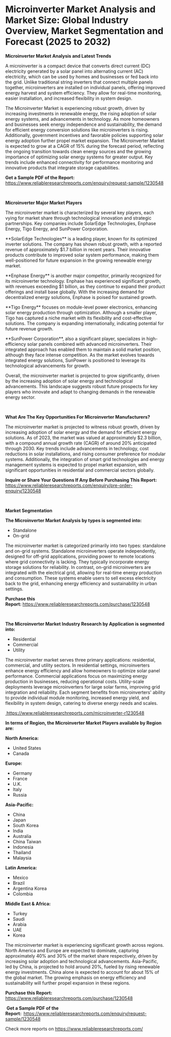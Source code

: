 <p><h1>Microinverter Market Analysis and Market Size: Global Industry Overview, Market Segmentation and Forecast (2025 to 2032)</h1></p><p><strong>Microinverter Market Analysis and Latest Trends</strong></p>
<p><p>A microinverter is a compact device that converts direct current (DC) electricity generated by a solar panel into alternating current (AC) electricity, which can be used by homes and businesses or fed back into the grid. Unlike traditional string inverters that connect multiple panels together, microinverters are installed on individual panels, offering improved energy harvest and system efficiency. They allow for real-time monitoring, easier installation, and increased flexibility in system design.</p><p>The Microinverter Market is experiencing robust growth, driven by increasing investments in renewable energy, the rising adoption of solar energy systems, and advancements in technology. As more homeowners and businesses seek energy independence and sustainability, the demand for efficient energy conversion solutions like microinverters is rising. Additionally, government incentives and favorable policies supporting solar energy adoption further propel market expansion. The Microinverter Market is expected to grow at a CAGR of 15% during the forecast period, reflecting the ongoing transition towards clean energy sources and the growing importance of optimizing solar energy systems for greater output. Key trends include enhanced connectivity for performance monitoring and innovative products that integrate storage capabilities.</p></p>
<p><strong>Get a Sample PDF of the Report:&nbsp;</strong> <a href="https://www.reliableresearchreports.com/enquiry/request-sample/1230548?utm_campaign=3265&utm_medium=2&utm_source=Github&utm_content=ia&utm_term=06042025&utm_id=microinverter">https://www.reliableresearchreports.com/enquiry/request-sample/1230548</a></p>
<p>&nbsp;</p>
<p><strong>Microinverter Major Market Players</strong></p>
<p><p>The microinverter market is characterized by several key players, each vying for market share through technological innovation and strategic partnerships. Key companies include SolarEdge Technologies, Enphase Energy, Tigo Energy, and SunPower Corporation.</p><p>**SolarEdge Technologies** is a leading player, known for its optimized inverter solutions. The company has shown robust growth, with a reported revenue of approximately $1.7 billion in recent years. Their innovative products contribute to improved solar system performance, making them well-positioned for future expansion in the growing renewable energy market.</p><p>**Enphase Energy** is another major competitor, primarily recognized for its microinverter technology. Enphase has experienced significant growth, with revenues exceeding $1 billion, as they continue to expand their product offerings and install base globally. With the increasing demand for decentralized energy solutions, Enphase is poised for sustained growth.</p><p>**Tigo Energy** focuses on module-level power electronics, enhancing solar energy production through optimization. Although a smaller player, Tigo has captured a niche market with its flexibility and cost-effective solutions. The company is expanding internationally, indicating potential for future revenue growth.</p><p>**SunPower Corporation**, also a significant player, specializes in high-efficiency solar panels combined with advanced microinverters. Their integrated approach has enabled them to maintain a solid market position, although they face intense competition. As the market evolves towards integrated energy solutions, SunPower is positioned to leverage its technological advancements for growth.</p><p>Overall, the microinverter market is projected to grow significantly, driven by the increasing adoption of solar energy and technological advancements. This landscape suggests robust future prospects for key players who innovate and adapt to changing demands in the renewable energy sector.</p></p>
<p>&nbsp;</p>
<p><strong>What Are The Key Opportunities For Microinverter Manufacturers?</strong></p>
<p><p>The microinverter market is projected to witness robust growth, driven by increasing adoption of solar energy and the demand for efficient energy solutions. As of 2023, the market was valued at approximately $2.3 billion, with a compound annual growth rate (CAGR) of around 20% anticipated through 2030. Key trends include advancements in technology, cost reductions in solar installations, and rising consumer preference for modular systems. Additionally, the integration of smart grid technologies and energy management systems is expected to propel market expansion, with significant opportunities in residential and commercial sectors globally.</p></p>
<p><strong>Inquire or Share Your Questions If Any Before Purchasing This Report:</strong> <a href="https://www.reliableresearchreports.com/enquiry/pre-order-enquiry/1230548?utm_campaign=3265&utm_medium=2&utm_source=Github&utm_content=ia&utm_term=06042025&utm_id=microinverter">https://www.reliableresearchreports.com/enquiry/pre-order-enquiry/1230548</a></p>
<p>&nbsp;</p>
<p><strong>Market Segmentation</strong></p>
<p><strong>The Microinverter Market Analysis by types is segmented into:</strong></p>
<p><ul><li>Standalone</li><li>On-grid</li></ul></p>
<p><p>The microinverter market is categorized primarily into two types: standalone and on-grid systems. Standalone microinverters operate independently, designed for off-grid applications, providing power to remote locations where grid connectivity is lacking. They typically incorporate energy storage solutions for reliability. In contrast, on-grid microinverters are integrated with the electrical grid, allowing for real-time energy production and consumption. These systems enable users to sell excess electricity back to the grid, enhancing energy efficiency and sustainability in urban settings.</p></p>
<p><strong>Purchase this Report:&nbsp;</strong><a href="https://www.reliableresearchreports.com/purchase/1230548?utm_campaign=3265&utm_medium=2&utm_source=Github&utm_content=ia&utm_term=06042025&utm_id=microinverter">https://www.reliableresearchreports.com/purchase/1230548</a></p>
<p>&nbsp;</p>
<p><strong>The Microinverter Market Industry Research by Application is segmented into:</strong></p>
<p><ul><li>Residential</li><li>Commercial</li><li>Utility</li></ul></p>
<p><p>The microinverter market serves three primary applications: residential, commercial, and utility sectors. In residential settings, microinverters enhance energy efficiency and allow homeowners to optimize solar panel performance. Commercial applications focus on maximizing energy production in businesses, reducing operational costs. Utility-scale deployments leverage microinverters for large solar farms, improving grid integration and reliability. Each segment benefits from microinverters' ability to provide individual module monitoring, increased energy yield, and flexibility in system design, catering to diverse energy needs and scales.</p></p>
<p><a href="https://www.reliableresearchreports.com/microinverter-r1230548?utm_campaign=3265&utm_medium=2&utm_source=Github&utm_content=ia&utm_term=06042025&utm_id=microinverter">&nbsp;https://www.reliableresearchreports.com/microinverter-r1230548</a></p>
<p><strong>In terms of Region, the Microinverter Market Players available by Region are:</strong></p>
<p>
    <p> <strong> North America: </strong>
        <ul>
            <li>United States</li>
            <li>Canada</li>
        </ul>
        </p> 
    <p> <strong> Europe: </strong>
        <ul>
            <li>Germany</li>
            <li>France</li>
            <li>U.K.</li>
            <li>Italy</li>
            <li>Russia</li>
        </ul>
        </p> 
    <p> <strong> Asia-Pacific: </strong>
        <ul>
            <li>China</li>
            <li>Japan</li>
            <li>South Korea</li>
            <li>India</li>
            <li>Australia</li>
            <li>China Taiwan</li>
            <li>Indonesia</li>
            <li>Thailand</li>
            <li>Malaysia</li>
        </ul>
        </p> 
    <p> <strong> Latin America: </strong>
        <ul>
            <li>Mexico</li>
            <li>Brazil</li>
            <li>Argentina Korea</li>
            <li>Colombia</li>
        </ul>
        </p> 
    <p> <strong> Middle East & Africa: </strong>
        <ul>
            <li>Turkey</li>
            <li>Saudi</li>
            <li>Arabia</li>
            <li>UAE</li>
            <li>Korea</li>
        </ul>
    </p>
    </p>
<p><p>The microinverter market is experiencing significant growth across regions. North America and Europe are expected to dominate, capturing approximately 40% and 30% of the market share respectively, driven by increasing solar adoption and technological advancements. Asia-Pacific, led by China, is projected to hold around 20%, fueled by rising renewable energy investments. China alone is expected to account for about 15% of the global market. The growing emphasis on energy efficiency and sustainability will further propel expansion in these regions.</p></p>
<p><strong>Purchase this Report: </strong><a href="https://www.reliableresearchreports.com/purchase/1230548?utm_campaign=3265&utm_medium=2&utm_source=Github&utm_content=ia&utm_term=06042025&utm_id=microinverter">https://www.reliableresearchreports.com/purchase/1230548</a></p>
<p>&nbsp;<strong>Get a Sample PDF of the Report:&nbsp;&nbsp;</strong><a href="https://www.reliableresearchreports.com/enquiry/request-sample/1230548?utm_campaign=3265&utm_medium=2&utm_source=Github&utm_content=ia&utm_term=06042025&utm_id=microinverter">https://www.reliableresearchreports.com/enquiry/request-sample/1230548</a></p>
<p><strong></strong></p>
<p>Check more reports on <a href="https://www.reliableresearchreports.com/?utm_campaign=3265&utm_medium=2&utm_source=Github&utm_content=ia&utm_term=06042025&utm_id=microinverter">https://www.reliableresearchreports.com/</a></p>